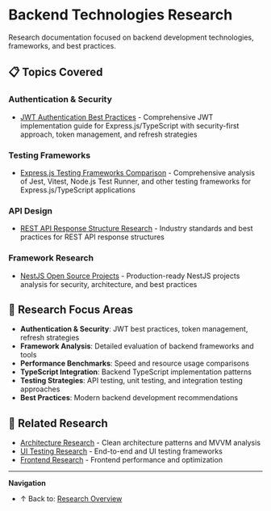 # Backend Technologies Research

Research documentation focused on backend development technologies, frameworks, and best practices.

## 📋 Topics Covered

### Authentication & Security
- [JWT Authentication Best Practices](./jwt-authentication-best-practices/) - Comprehensive JWT implementation guide for Express.js/TypeScript with security-first approach, token management, and refresh strategies

### Testing Frameworks
- [Express.js Testing Frameworks Comparison](./express-testing-frameworks-comparison/) - Comprehensive analysis of Jest, Vitest, Node.js Test Runner, and other testing frameworks for Express.js/TypeScript applications

### API Design
- [REST API Response Structure Research](./rest-api-response-structure-research/) - Industry standards and best practices for REST API response structures

### Framework Research
- [NestJS Open Source Projects](./nestjs-open-source-projects/) - Production-ready NestJS projects analysis for security, architecture, and best practices

## 🎯 Research Focus Areas

- **Authentication & Security**: JWT best practices, token management, refresh strategies
- **Framework Analysis**: Detailed evaluation of backend frameworks and tools
- **Performance Benchmarks**: Speed and resource usage comparisons
- **TypeScript Integration**: Backend TypeScript implementation patterns
- **Testing Strategies**: API testing, unit testing, and integration testing approaches
- **Best Practices**: Modern backend development recommendations

## 🔗 Related Research

- [Architecture Research](../architecture/) - Clean architecture patterns and MVVM analysis
- [UI Testing Research](../ui-testing/) - End-to-end and UI testing frameworks
- [Frontend Research](../frontend/) - Frontend performance and optimization

---

**Navigation**
- ↑ Back to: [Research Overview](../README.md)

